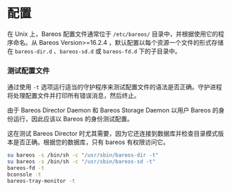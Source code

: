 # 配置

在 Unix 上，Bareos 配置文件通常位于 `/etc/bareos/` 目录中，并根据使用它的程序命名。从 Bareos Version>=16.2.4 ，默认配置以每个资源一个文件的形式存储在 `bareos-dir.d` 、`bareos-sd.d` 或 `bareos-fd.d` 下的子目录中。

### 测试配置文件

通过使用 `-t` 选项运行适当的守护程序来测试配置文件的语法是否正确。守护进程将处理配置文件并打印所有错误消息，然后终止。

由于 Bareos Director Daemon 和 Bareos Storage Daemon 以用户 Bareos 的身份运行，因此应该以 Bareos 的身份测试配置。

这在测试 Bareos Director 时尤其需要，因为它还连接到数据库并检查目录模式版本是否正确。根据您的数据库，只有 bareos 有权限访问它。

```bash
su bareos -s /bin/sh -c "/usr/sbin/bareos-dir -t"
su bareos -s /bin/sh -c "/usr/sbin/bareos-sd -t"
bareos-fd -t
bconsole -t
bareos-tray-monitor -t
```
